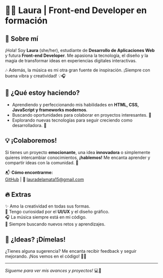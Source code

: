 # 👩‍💻 Laura | Front-end Developer en formación 

## 🌟 Sobre mí
¡Hola! Soy **Laura** (she/her), estudiante de **Desarrollo de Aplicaciones Web** y futura **Front-end Developer**. Me apasiona la tecnología, el diseño y la magia de transformar ideas en experiencias digitales interactivas. 

🎶 Además, la música es mi otra gran fuente de inspiración. ¡Siempre con buena vibra y creatividad! 💡🎧

## 🚀 ¿Qué estoy haciendo?
- Aprendiendo y perfeccionando mis habilidades en **HTML, CSS, JavaScript y frameworks modernos**.
- Buscando oportunidades para colaborar en proyectos interesantes. 🤝
- Explorando nuevas tecnologías para seguir creciendo como desarrolladora. 🚀

## 💡 ¡Colaboremos!
Si tienes un proyecto **emocionante**, una idea **innovadora** o simplemente quieres intercambiar conocimientos, **¡hablemos!** Me encanta aprender y compartir ideas con la comunidad. 🥰

📬 **Cómo encontrarme:**  
[GitHub](https://github.com/lauraa-016) | 📩 lauradelamata15@gmail.com

## 🔥 Extras
✨ Amo la creatividad en todas sus formas.  
🎨 Tengo curiosidad por el **UI/UX** y el diseño gráfico.  
🎧 La música siempre está en mi código.  
🚀 Siempre buscando nuevos retos y aprendizajes.  

## 💭 ¿Ideas? ¡Dímelas!
¿Tienes alguna sugerencia? Me encanta recibir feedback y seguir mejorando. ¡Nos vemos en el código! 🚀✨

---
_Sígueme para ver mis avances y proyectos!_ 💻💜

